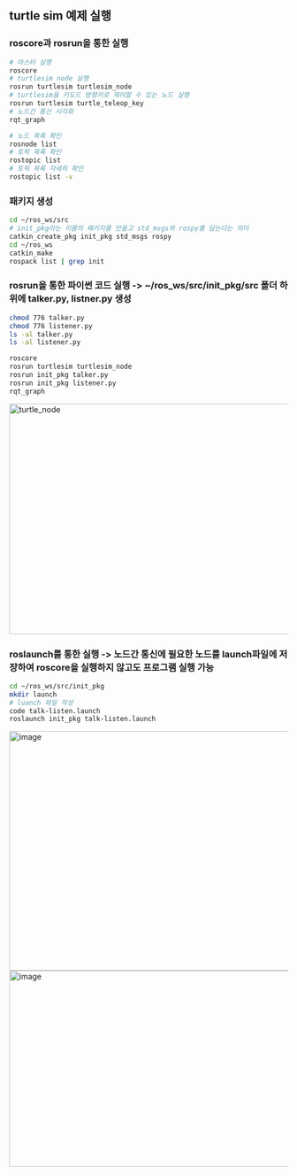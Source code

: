 ## turtle sim 예제 실행

### roscore과 rosrun을 통한 실행

```bash
# 마스터 실행
roscore
# turtlesim node 실행
rosrun turtlesim turtlesim_node
# turtlesim을 키도드 방향키로 제어할 수 있는 노드 실행
rosrun turtlesim turtle_teleop_key
# 노드간 통신 시각화
rqt_graph
```
```bash
# 노드 목록 확인
rosnode list
# 토픽 목록 확인
rostopic list
# 토픽 목록 자세히 확인
rostopic list -v
```

### 패키지 생성

```bash
cd ~/ros_ws/src
# init_pkg라는 이름의 패키지를 만들고 std_msgs와 rospy를 담는다는 의미
catkin_create_pkg init_pkg std_msgs rospy 
cd ~/ros_ws
catkin_make
rospack list | grep init
```

### rosrun을 통한 파이썬 코드 실행 -> ~/ros_ws/src/init_pkg/src 폴더 하위에 talker.py, listner.py 생성
```bash
chmod 776 talker.py
chmod 776 listener.py
ls -al talker.py
ls -al listener.py
```
```bash
roscore
rosrun turtlesim turtlesim_node
rosrun init_pkg talker.py
rosrun init_pkg listener.py
rqt_graph
```
<img width="646" height="417" alt="turtle_node" src="https://github.com/user-attachments/assets/3fab5524-2fed-4ce9-8e06-932991453f46" />

### roslaunch를 통한 실행 -> 노드간 통신에 필요한 노드를 launch파일에 저장하여 roscore을 실행하지 않고도 프로그램 실행 가능
```bash
cd ~/ros_ws/src/init_pkg
mkdir launch
# luanch 파일 작성
code talk-listen.launch
roslaunch init_pkg talk-listen.launch
```
<img width="721" height="433" alt="image" src="https://github.com/user-attachments/assets/842403a7-38f8-4259-aba5-df31a0622f1d" />
<img width="577" height="355" alt="image" src="https://github.com/user-attachments/assets/f189d1e4-f5c8-4ec3-9420-33952d80b455" />



